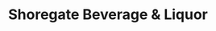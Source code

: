 ---
title: "Shoregate Beverage & Liquor"
url: /willowick/shoregate-beverage-and-liquor/
shop: beverages
---